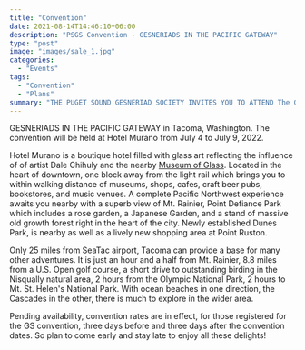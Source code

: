 ```yaml
---
title: "Convention"
date: 2021-08-14T14:46:10+06:00
description: "PSGS Convention - GESNERIADS IN THE PACIFIC GATEWAY"
type: "post"
image: "images/sale_1.jpg"
categories: 
  - "Events"
tags:
  - "Convention"
  - "Plans"
summary: "THE PUGET SOUND GESNERIAD SOCIETY INVITES YOU TO ATTEND The Gesneriad Society’s 64th Annual Live Convention!"
---
```



GESNERIADS IN THE PACIFIC GATEWAY in Tacoma, Washington.  The convention will be held at Hotel Murano from July 4 to July 9, 2022.  

Hotel Murano is a boutique hotel filled with glass art reflecting the influence of of artist Dale Chihuly and the nearby [Museum of Glass](https://www.museumofglass.org/about).  Located in the heart of downtown, one block away from the light rail which brings you to within walking distance of museums, shops, cafes, craft beer pubs, bookstores, and music venues.  A complete Pacific Northwest experience awaits you nearby with a superb view of Mt. Rainier, Point Defiance Park which includes a rose garden, a Japanese Garden, and a stand of massive old growth forest right in the heart of the city.  Newly established Dunes Park, is nearby as well as a lively new shopping area at Point Ruston.  

Only 25 miles from SeaTac airport, Tacoma can provide a base for many other adventures.  It is just an hour and a half from Mt. Rainier, 8.8 miles from a U.S. Open golf course, a short drive to outstanding birding in the Nisqually natural area, 2 hours from the Olympic National Park, 2 hours to Mt. St. Helen's National Park.  With ocean beaches in one direction, the Cascades in the other, there is much to explore in the wider area.
 
Pending availability, convention rates are in effect, for those registered for the GS convention, three days before and three days after the convention dates. So plan to come early and stay late to enjoy all these delights!
